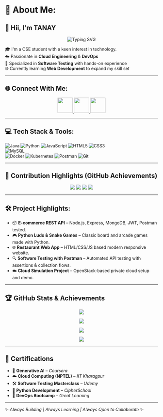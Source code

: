 # 💫 About Me:
## 👋 Hii, I'm TANAY

<p align="center">
  <img src="https://readme-typing-svg.demolab.com?font=Fira+Code&duration=3000&pause=1000&color=1ABC9C&center=true&width=435&lines=Cloud+Engineer+%7C+DevOps+Engineer;Software+Tester+%7C+Web+Developer;Learning+Full-Stack+%7C+Tech+Explorer" alt="Typing SVG" />
</p>

🎓 I'm a CSE student with a keen interest in technology.  
☁️ Passionate in **Cloud Engineering** & **DevOps**  
🧪 Specialized in **Software Testing** with hands-on experience  
🌐 Currently learning **Web Development** to expand my skill set  

---

## 🌐 Connect With Me:
<p align="center">
  <a href="https://instagram.com/tanay_hanra">
    <img src="https://skillicons.dev/icons?i=instagram" width="50" height="50"/>
  </a>
  <a href="https://www.linkedin.com/in/tanay-hanra-8a4513248">
    <img src="https://skillicons.dev/icons?i=linkedin" width="50" height="50"/>
  </a>
  <a href="mailto:hanratanay@gmail.com">
    <img src="https://skillicons.dev/icons?i=gmail" width="50" height="50"/>
  </a>
</p>

---

## 💻 Tech Stack & Tools:
![Java](https://img.shields.io/badge/java-%23ED8B00.svg?style=for-the-badge&logo=openjdk&logoColor=white) 
![Python](https://img.shields.io/badge/python-3670A0?style=for-the-badge&logo=python&logoColor=ffdd54) 
![JavaScript](https://img.shields.io/badge/javascript-%23323330.svg?style=for-the-badge&logo=javascript&logoColor=%23F7DF1E) 
![HTML5](https://img.shields.io/badge/html5-%23E34F26.svg?style=for-the-badge&logo=html5&logoColor=white) 
![CSS3](https://img.shields.io/badge/css3-%231572B6.svg?style=for-the-badge&logo=css3&logoColor=white)  
![MySQL](https://img.shields.io/badge/mysql-4479A1.svg?style=for-the-badge&logo=mysql&logoColor=white)  
![Docker](https://img.shields.io/badge/docker-%230db7ed.svg?style=for-the-badge&logo=docker&logoColor=white) 
![Kubernetes](https://img.shields.io/badge/kubernetes-%23326ce5.svg?style=for-the-badge&logo=kubernetes&logoColor=white) 
![Postman](https://img.shields.io/badge/Postman-FF6C37?style=for-the-badge&logo=postman&logoColor=white) 
![Git](https://img.shields.io/badge/git-%23F05033.svg?style=for-the-badge&logo=git&logoColor=white) 

---

## 🧠 Contribution Highlights (GitHub Achievements)

<p align="center">
  <img src="https://img.shields.io/badge/Repositories-20+-brightgreen?style=for-the-badge&logo=github"/>
  <img src="https://img.shields.io/badge/Languages-Java%20%7C%20Python%20%7C%20JS-blue?style=for-the-badge"/>
  <img src="https://img.shields.io/badge/Projects-Full%20Stack%20%7C%20Cloud%20%7C%20Testing-orange?style=for-the-badge"/>
  <img src="https://img.shields.io/badge/Open%20Source-Contributor-yellow?style=for-the-badge&logo=opensourceinitiative"/>
</p>

---

## 🛠️ Project Highlights:
- 📦 **E-commerce REST API** – Node.js, Express, MongoDB, JWT, Postman tested.  
- 🎮 **Python Ludo & Snake Games** – Classic board and arcade games made with Python.  
- 🌐 **Restaurant Web App** – HTML/CSS/JS based modern responsive website.  
- 🔍 **Software Testing with Postman** – Automated API testing with assertions & collection flows.  
- ☁️ **Cloud Simulation Project** – OpenStack-based private cloud setup and demo.  

---

## 🏆 GitHub Stats & Achievements

<p align="center" class="github-stats">
  <img src="https://github-readme-stats.vercel.app/api?username=Tanayhanra2004&theme=gruvbox&hide_border=false&include_all_commits=true&count_private=true" />
</p>
<p align="center" class="github-stats">
  <img src="https://github-readme-streak-stats.herokuapp.com/?user=Tanayhanra2004&theme=gruvbox&hide_border=false" />
</p>
<p align="center" class="github-stats">
  <img src="https://github-readme-stats.vercel.app/api/top-langs/?username=Tanayhanra2004&theme=gruvbox&layout=compact&hide_border=false" />
</p>
<p align="center" class="github-stats">
  <img src="https://github-profile-trophy.vercel.app/?username=Tanayhanra2004&theme=gruvbox&margin-w=15&no-frame=false" />
</p>

---

## 📜 Certifications
- 🧠 **Generative AI** – _Coursera_  
- ☁️ **Cloud Computing (NPTEL)** – _IIT Kharagpur_  
- 🛠️ **Software Testing Masterclass** – _Udemy_  
- 🐍 **Python Development** – _CipherSchool_  
- 🔐 **DevOps Bootcamp** – _Great Learning_  

---

✨ _Always Building | Always Learning | Always Open to Collaborate_ ✨
